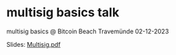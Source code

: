 # multisig basics talk

multisig basics @ Bitcoin Beach Travemünde 02-12-2023

Slides: [Multisig.pdf](./Multisig.pdf)
